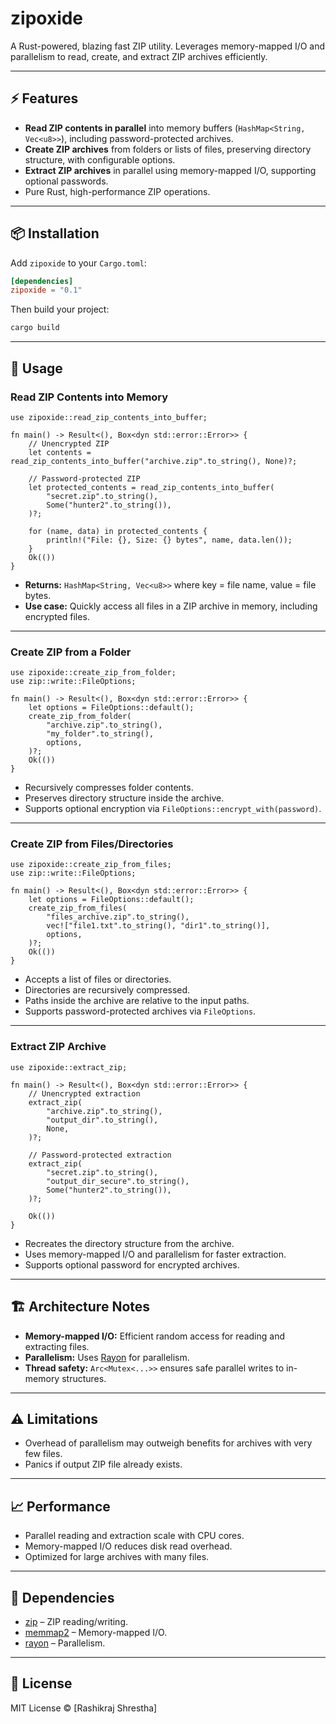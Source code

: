 # zipoxide

A Rust-powered, blazing fast ZIP utility.
Leverages memory-mapped I/O and parallelism to read, create, and extract ZIP archives efficiently.

---

## ⚡ Features

* **Read ZIP contents in parallel** into memory buffers (`HashMap<String, Vec<u8>>`), including password-protected archives.
* **Create ZIP archives** from folders or lists of files, preserving directory structure, with configurable options.
* **Extract ZIP archives** in parallel using memory-mapped I/O, supporting optional passwords.
* Pure Rust, high-performance ZIP operations.

---

## 📦 Installation

Add `zipoxide` to your `Cargo.toml`:

```toml
[dependencies]
zipoxide = "0.1"
```

Then build your project:

```bash
cargo build
```

---

## 🧩 Usage

### Read ZIP Contents into Memory

```rust,no_run
use zipoxide::read_zip_contents_into_buffer;

fn main() -> Result<(), Box<dyn std::error::Error>> {
    // Unencrypted ZIP
    let contents = read_zip_contents_into_buffer("archive.zip".to_string(), None)?;
    
    // Password-protected ZIP
    let protected_contents = read_zip_contents_into_buffer(
        "secret.zip".to_string(),
        Some("hunter2".to_string()),
    )?;

    for (name, data) in protected_contents {
        println!("File: {}, Size: {} bytes", name, data.len());
    }
    Ok(())
}
```

* **Returns:** `HashMap<String, Vec<u8>>` where key = file name, value = file bytes.
* **Use case:** Quickly access all files in a ZIP archive in memory, including encrypted files.

---

### Create ZIP from a Folder

```rust,no_run
use zipoxide::create_zip_from_folder;
use zip::write::FileOptions;

fn main() -> Result<(), Box<dyn std::error::Error>> {
    let options = FileOptions::default();
    create_zip_from_folder(
        "archive.zip".to_string(),
        "my_folder".to_string(),
        options,
    )?;
    Ok(())
}
```

* Recursively compresses folder contents.
* Preserves directory structure inside the archive.
* Supports optional encryption via `FileOptions::encrypt_with(password)`.

---

### Create ZIP from Files/Directories

```rust,no_run
use zipoxide::create_zip_from_files;
use zip::write::FileOptions;

fn main() -> Result<(), Box<dyn std::error::Error>> {
    let options = FileOptions::default();
    create_zip_from_files(
        "files_archive.zip".to_string(),
        vec!["file1.txt".to_string(), "dir1".to_string()],
        options,
    )?;
    Ok(())
}
```

* Accepts a list of files or directories.
* Directories are recursively compressed.
* Paths inside the archive are relative to the input paths.
* Supports password-protected archives via `FileOptions`.

---

### Extract ZIP Archive

```rust,no_run
use zipoxide::extract_zip;

fn main() -> Result<(), Box<dyn std::error::Error>> {
    // Unencrypted extraction
    extract_zip(
        "archive.zip".to_string(),
        "output_dir".to_string(),
        None,
    )?;

    // Password-protected extraction
    extract_zip(
        "secret.zip".to_string(),
        "output_dir_secure".to_string(),
        Some("hunter2".to_string()),
    )?;

    Ok(())
}
```

* Recreates the directory structure from the archive.
* Uses memory-mapped I/O and parallelism for faster extraction.
* Supports optional password for encrypted archives.

---

## 🏗 Architecture Notes

* **Memory-mapped I/O:** Efficient random access for reading and extracting files.
* **Parallelism:** Uses [Rayon](https://docs.rs/rayon/latest/rayon/) for parallelism.
* **Thread safety:** `Arc<Mutex<...>>` ensures safe parallel writes to in-memory structures.

---

## ⚠️ Limitations

* Overhead of parallelism may outweigh benefits for archives with very few files.
* Panics if output ZIP file already exists.

---

## 📈 Performance

* Parallel reading and extraction scale with CPU cores.
* Memory-mapped I/O reduces disk read overhead.
* Optimized for large archives with many files.

---

## 🔧 Dependencies

* [zip](https://crates.io/crates/zip) – ZIP reading/writing.
* [memmap2](https://crates.io/crates/memmap2) – Memory-mapped I/O.
* [rayon](https://crates.io/crates/rayon) – Parallelism.

---

## 📝 License

MIT License © \[Rashikraj Shrestha]
